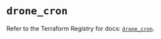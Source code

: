# `drone_cron`

Refer to the Terraform Registry for docs: [`drone_cron`](https://registry.terraform.io/providers/lucretius/drone/0.2.5/docs/resources/cron).
